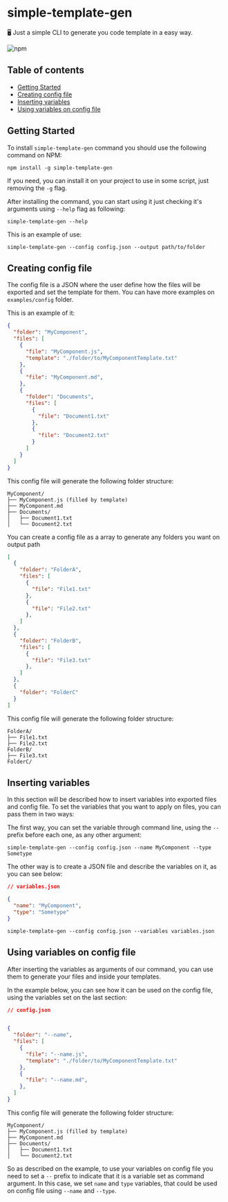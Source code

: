 simple-template-gen
================================================

🖥 Just a simple CLI to generate you code template in a easy way.

![npm](https://img.shields.io/npm/v/simple-template-gen)

## Table of contents

  - [Getting Started](#getting-started)
  - [Creating config file](#creating-config-file)
  - [Inserting variables](#inserting-variables)
  - [Using variables on config file](#using-variables-on-config-file)


## Getting Started

To install `simple-template-gen` command you should use the following command on NPM:

```
npm install -g simple-template-gen
```

If you need, you can install it on your project to use in some script, just removing the `-g` flag.

After installing the command, you can start using it just checking it's arguments using `--help` flag as following:

```
simple-template-gen --help
```

This is an example of use:
```
simple-template-gen --config config.json --output path/to/folder
```

## Creating config file

The config file is a JSON where the user define how the files will be exported and set the template for them. You can have more examples on `examples/config` folder. 

This is an example of it:

```json
{
  "folder": "MyComponent",
  "files": [
    {
      "file": "MyComponent.js",
      "template": "./folder/to/MyComponentTemplate.txt"
    },
    {
      "file": "MyComponent.md",
    },
    {
      "folder": "Documents",
      "files": [
        {
          "file": "Document1.txt"
        },
        {
          "file": "Document2.txt"
        }
      ]
    }
  ]
}
```

This config file will generate the following folder structure:

```
MyComponent/
├── MyComponent.js (filled by template)
├── MyComponent.md
├── Documents/
│   ├── Document1.txt
│   └── Document2.txt
```

You can create a config file as a array to generate any folders you want on output path

```json
[
  {
    "folder": "FolderA",
    "files": [
      {
        "file": "File1.txt"
      },
      {
        "file": "File2.txt"
      },
    ]
  },
  {
    "folder": "FolderB",
    "files": [
      {
        "file": "File3.txt"
      },
    ]
  },
  {
    "folder": "FolderC"
  }
]
```

This config file will generate the following folder structure:

```
FolderA/
├── File1.txt
├── File2.txt
FolderB/
├── File3.txt
FolderC/
```

## Inserting variables

In this section will be described how to insert variables into exported files and config file. To set the variables that you want to apply on files, you can pass them in two ways:

The first way, you can set the variable through command line, using the `--` prefix before each one, as any other argument:

```
simple-template-gen --config config.json --name MyComponent --type Sometype 
```

The other way is to create a JSON file and describe the variables on it, as you can see below:

```json
// variables.json

{ 
  "name": "MyComponent",
  "type": "Sometype"
}
```
```
simple-template-gen --config config.json --variables variables.json
```

## Using variables on config file

After inserting the variables as arguments of our command, you can use them to generate your files and inside your templates.

In the example below, you can see how it can be used on the config file, using the variables set on the last section:

```json
// config.json


{
  "folder": "--name",
  "files": [
    {
      "file": "--name.js",
      "template": "./folder/to/MyComponentTemplate.txt"
    },
    {
      "file": "--name.md",
    },
  ]
}
``` 

This config file will generate the following folder structure:

```
MyComponent/
├── MyComponent.js (filled by template)
├── MyComponent.md
├── Documents/
│   ├── Document1.txt
│   └── Document2.txt
```

So as described on the example, to use your variables on config file you need to set a `--` prefix to indicate that it is a variable set as command argument. In this case, we set `name` and `type` variables, that could be used on config file using `--name` and `--type`.

